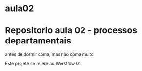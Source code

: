 # aula02

# Repositorio aula 02 - processos departamentais 
antes de dormir coma, mas não coma muito

Este projete se refere ao Workflow 01
